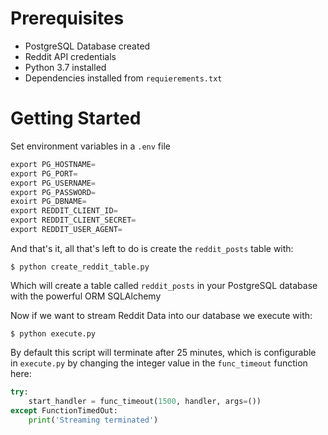 # Prerequisites

- PostgreSQL Database created
- Reddit API credentials
- Python 3.7 installed
- Dependencies installed from `requierements.txt`

# Getting Started

Set environment variables in a `.env` file

```python
export PG_HOSTNAME=
export PG_PORT=
export PG_USERNAME=
export PG_PASSWORD=
exoirt PG_DBNAME=
export REDDIT_CLIENT_ID=
export REDDIT_CLIENT_SECRET=
export REDDIT_USER_AGENT=
```

And that's it, all that's left to do is create the `reddit_posts` table with:

`$ python create_reddit_table.py`

Which will create a table called `reddit_posts` in your PostgreSQL database with the powerful ORM SQLAlchemy

Now if we want to stream Reddit Data into our database we execute with:

`$ python execute.py`

By default this script will terminate after 25 minutes, which is configurable in `execute.py` by changing the integer value in the `func_timeout` function here:

```python
try:
    start_handler = func_timeout(1500, handler, args=())
except FunctionTimedOut:
    print('Streaming terminated')
```

